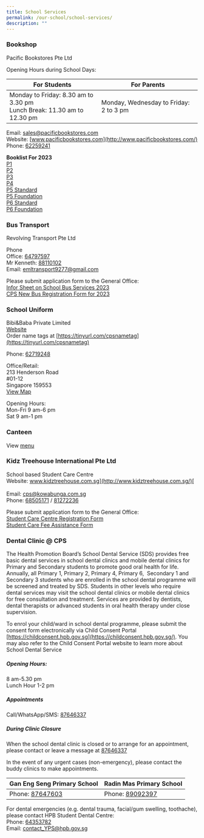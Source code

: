 ```yaml
---
title: School Services
permalink: /our-school/school-services/
description: ""
---
```

### Bookshop

Pacific Bookstores Pte Ltd

Opening Hours during School Days:

| For Students | For Parents |
| -------- | -------- | 
| Monday to Friday: 8.30 am to 3.30 pm <br> Lunch Break: 11.30 am to 12.30 pm | Monday, Wednesday to Friday:	2 to 3 pm |

Email:&nbsp;[sales@pacificbookstores.com](mailto:sales@pacificbookstores.com) <br> 
Website:&nbsp;[www.pacificbookstores.com](http://www.pacificbookstores.com/) <br>
Phone: [62259241](tel:62259241)

**Booklist For 2023** <br>
[P1](/files/Booklist/P1.pdf)<br>
[P2](/files/Booklist/P2.pdf)<br>
[P3](/files/Booklist/P3.pdf)<br>
[P4](/files/Booklist/P4.pdf)<br>
[P5 Standard](/files/Booklist/P5%20Standard.pdf)<br>
[P5 Foundation](/files/Booklist/P5%20Foundation.pdf)<br>
[P6 Standard](/files/Booklist/P6%20Standard.pdf)<br>
[P6 Foundation](/files/Booklist/P6%20Foundation.pdf)<br>

### Bus Transport

Revolving Transport Pte Ltd

Phone<br>
Office: [64797597](tel:64797597)<br>
Mr Kenneth: [88110102](tel:88110102)<br>
Email:&nbsp;[emltransport9277@gmail.com](mailto:emltransport9277@gmail.com)  
 
 Please submit application form to the General Office: <br>
[Infor Sheet on School Bus Services 2023](/files/services/Infor%20Sheet%20on%20School%20Bus%20Services%20(2023).pdf) <br>
[CPS New Bus Registration Form for 2023](/files/services/CPS%20New%20Bus%20Registration%20Form%20for%202023.pdf)

### School Uniform

Bibi&amp;Baba Private Limited<br>
[Website](https://www.schooluniforms.sg/cantonment-primary-school)<br>
Order name tags at&nbsp;[https://tinyurl.com/cpsnametag](https://tinyurl.com/cpsnametag)

Phone: [62719248](tel:62719248) <br>

Office/Retail: <br>
213 Henderson Road<br>
#01-12<br>
Singapore 159553 <br>
[View Map](http://www.onemap.gov.sg/main/v2/?lat=1.2810501453068&amp;lng=103.818745227338)

Opening Hours: <br>
Mon-Fri 9 am-6 pm<br>
Sat 9 am-1 pm

### Canteen

View [menu](/files/Canteen%20Menu.pdf)

### Kidz Treehouse International Pte Ltd
School based Student Care Centre<br>
Website:&nbsp;[www.kidztreehouse.com.sg](http://www.kidztreehouse.com.sg/)[  
](https://kidztreehouse.com.sg/cps/) <br>
Email:&nbsp;[cps@kowabunga.com.sg](mailto:cps@kowabunga.com.sg) <br>
Phone:&nbsp;[68505171](tel:+6568505171) / [81272236](tel:+6581272236)

Please submit application form to the General Office:<br>
[Student Care Centre Registration Form](/files/Services/SCC%20Registration%20Form.pdf)<br>
[Student Care Fee Assistance Form](/files/Services/Student%20Care%20Fee%20Assistance%20Form%202022.pdf)

### Dental Clinic @ CPS

The Health Promotion Board’s School Dental Service (SDS) provides free basic dental services in school dental clinics and mobile dental clinics for Primary and Secondary students to promote good oral health for life. Annually, all Primary 1, Primary 2, Primary 4, Primary 6, &nbsp;Secondary 1 and Secondary 3 students who are enrolled in the school dental programme will be screened and treated by SDS. Students in other levels who require dental services may visit the school dental clinics or mobile dental clinics for free consultation and treatment. Services are provided by dentists, dental therapists or advanced students in oral health therapy under close supervision.

To enrol your child/ward in school dental programme, please submit the consent form electronically via Child Consent Portal [https://childconsent.hpb.gov.sg](https://childconsent.hpb.gov.sg/). You may also refer to the Child Consent Portal website to learn more about School Dental Service

##### Opening Hours: 
8 am-5.30 pm <br>
Lunch Hour 1-2 pm

##### Appointments
Call/WhatsApp/SMS: [87646337](https://wa.me/6587646337)

##### During Clinic Closure
When the school dental clinic is closed or to arrange for an appointment, please contact or leave a message at [87646337](tel:+6587646337)

In the event of any urgent cases (non-emergency), please contact the buddy clinics to make appointments.

| Gan Eng Seng Primary School | Radin Mas Primary School |
| -------- | -------- |
| Phone:&nbsp;[87647603](tel:+6587647603)|Phone:&nbsp;[89092397](tel:+6589092397)|

For dental emergencies (e.g. dental trauma, facial/gum swelling, toothache), please contact HPB Student Dental Centre:<br>
Phone: [64353782](tel:+6564353782)<br>
Email: [contact_YPS@hpb.gov.sg](mailto:contact_YPS@hpb.gov.sg)